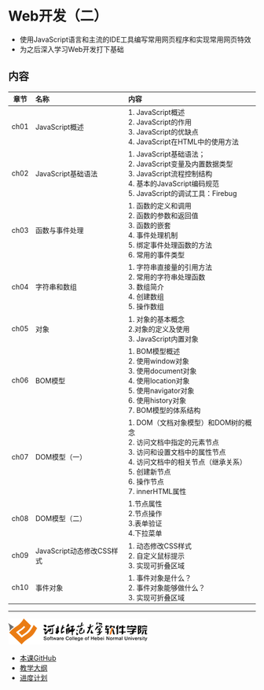 # Web开发（二）

- 使用JavaScript语言和主流的IDE工具编写常用网页程序和实现常用网页特效
- 为之后深入学习Web开发打下基础

## 内容

| 章节 | 名称 | 内容 | 
|:---:|:---|:---|
| ch01 | JavaScript概述 | 1.	JavaScript概述<br/> 2.	JavaScript的作用<br/> 3.	JavaScript的优缺点<br/>4.	JavaScript在HTML中的使用方法 <br/>| 
| ch02 | JavaScript基础语法 | 1.	JavaScript基础语法；<br/> 2.	JavaScript变量及内置数据类型 <br/> 3.	JavaScript流程控制结构 <br/> 4.	基本的JavaScript编码规范 <br/> 5.	JavaScript的调试工具：Firebug | 
| ch03 | 函数与事件处理 | 1.	函数的定义和调用<br/>2.	函数的参数和返回值<br/>3.	函数的嵌套<br/>4.	事件处理机制<br/>5.	绑定事件处理函数的方法<br/>6.	常用的事件类型 | 
| ch04 | 字符串和数组 | 1.	字符串直接量的引用方法<br/>2.	常用的字符串处理函数<br/>3.	数组简介<br/>4.	创建数组<br/>5.	操作数组| 
| ch05 | 对象 | 1.	对象的基本概念<br/>2.对象的定义及使用<br/>3.	JavaScript内置对象 | 
| ch06 | BOM模型 |1.	BOM模型概述<br/>2.	使用window对象<br/>3.	使用document对象<br/>4.	使用location对象<br/>5.	使用navigator对象<br/>6.	使用history对象<br/>7.	BOM模型的体系结构<br/>| 
| ch07 | DOM模型（一） | 1.	DOM（文档对象模型）和DOM树的概念<br/>2.	访问文档中指定的元素节点<br/>3.	访问和设置文档中的属性节点<br/>4.	访问文档中的相关节点（继承关系）<br/>5.	创建新节点<br/>6.	操作节点<br/>7.	innerHTML属性| 
| ch08| DOM模型（二） |1.节点属性<br/>2.节点操作<br/>3.表单验证<br/>4.下拉菜单<br/>| 
| ch09| JavaScript动态修改CSS样式 | 1.	动态修改CSS样式<br/>2.	自定义鼠标提示<br/> 3.	实现可折叠区域|
| ch10| 事件对象 | 1.	事件对象是什么？<br/>2.	事件对象能够做什么？<br/> 3.	实现可折叠区域| 
 
---
![河北师范大学软件学院](/img/logo.png)
- [本课GitHub](https://github.com/edu2act/course-web2)
- [教学大纲](./materials/outline.docx)
- [进度计划](./materials/schedule.doc)
